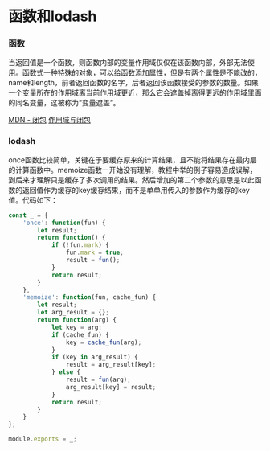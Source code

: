 # 函数和lodash

### 函数

当返回值是一个函数，则函数内部的变量作用域仅仅在该函数内部，外部无法使用。函数式一种特殊的对象，可以给函数添加属性，但是有两个属性是不能改的，name和length，前者返回函数的名字，后者返回该函数接受的参数的数量。如果一个变量所在的作用域离当前作用域更近，那么它会遮盖掉离得更远的作用域里面的同名变量，这被称为“变量遮盖“。

[MDN - 闭包](https://developer.mozilla.org/zh-CN/docs/Web/JavaScript/Closures) [作用域与闭包](https://github.com/alsotang/node-lessons/tree/master/lesson11)

### lodash

once函数比较简单，关键在于要缓存原来的计算结果，且不能将结果存在最内层的计算函数中。memoize函数一开始没有理解，教程中举的例子容易造成误解，到后来才理解只是缓存了多次调用的结果。然后增加的第二个参数的意思是以此函数的返回值作为缓存的key缓存结果，而不是单单用传入的参数作为缓存的key值。代码如下：

```javascript
const _ = {
	'once': function(fun) {
		let result;
		return function() {
			if (!fun.mark) {
				fun.mark = true;
				result = fun();
			}
			return result;
		}
	},
	'memoize': function(fun, cache_fun) {
		let result;
		let arg_result = {}; 
		return function(arg) {
			let key = arg;
			if (cache_fun) {
				key = cache_fun(arg);
			}
			if (key in arg_result) {
				result = arg_result[key];
			} else {
				result = fun(arg);
				arg_result[key] = result;
			}
			return result;
		}
	}
};

module.exports = _;
```


